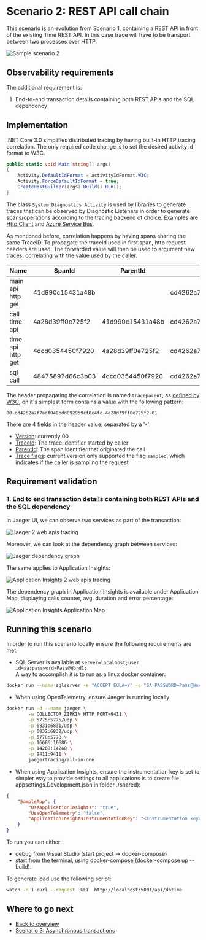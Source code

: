 # Scenario 2: REST API call chain

This scenario is an evolution from Scenario 1, containing a REST API in front of the existing Time REST API. In this case trace will have to be transport between two processes over HTTP.

![Sample scenario 2](media/02-sample-scenario.png)

## Observability requirements

The additional requirement is:

1. End-to-end transaction details containing both REST APIs and the SQL dependency

## Implementation

.NET Core 3.0 simplifies distributed tracing by having built-in HTTP tracing correlation. The only required code change is to set the desired activity id format to W3C.

```C#
public static void Main(string[] args)
{
    Activity.DefaultIdFormat = ActivityIdFormat.W3C;
    Activity.ForceDefaultIdFormat = true;
    CreateHostBuilder(args).Build().Run();
}
```

The class `System.Diagnostics.Activity` is used by libraries to generate traces that can be observed by Diagnostic Listeners in order to generate spans/operations according to the tracing backend of choice. Examples are [Http Client](https://github.com/dotnet/corefx/blob/master/src/System.Diagnostics.DiagnosticSource/src/HttpCorrelationProtocol.md) and [Azure Service Bus](https://docs.microsoft.com/en-us/azure/service-bus-messaging/service-bus-end-to-end-tracing).

 As mentioned before, correlation happens by having spans sharing the same TraceID. To propagate the traceId used in first span, http request headers are used. The forwarded value will then be used to argument new traces, correlating with the value used by the caller.

|Name|SpanId|ParentId|TraceId|
|-|-|-|-|
|main api http get|41d990c15431a48b||cd4262a7f7adf040bdd892959cf8c4fc|
|call time api|4a28d39ff0e725f2|41d990c15431a48b|cd4262a7f7adf040bdd892959cf8c4fc|
|time api http get|4dcd0354450f7920|4a28d39ff0e725f2|cd4262a7f7adf040bdd892959cf8c4fc|
|sql call|48475897d66c3b03|4dcd0354450f7920|cd4262a7f7adf040bdd892959cf8c4fc|

The header propagating the correlation is named `traceparent`, as [defined by W3C](https://www.w3.org/TR/trace-context-1/), on it's simplest form contains a value with the following pattern:

```text
00-cd4262a7f7adf040bdd892959cf8c4fc-4a28d39ff0e725f2-01
```

There are 4 fields in the header value, separated by a '-':

- [Version](https://www.w3.org/TR/trace-context-1/#version): currently 00
- [TraceId](https://www.w3.org/TR/trace-context-1/#trace-id): The trace identifier started by caller
- [ParentId](https://www.w3.org/TR/trace-context-1/#parent-id): The span identifier that originated the call
- [Trace flags](https://www.w3.org/TR/trace-context-1/#sampled-flag): current version only supported the flag `sampled`, which indicates if the caller is sampling the request

## Requirement validation

### 1. End to end transaction details containing both REST APIs and the SQL dependency

In Jaeger UI, we can observe two services as part of the transaction:

![Jaeger 2 web apis tracing](media/02-jaeger-http-header-tracing.png)

Moreover, we can look at the dependency graph between services:

![Jaeger dependency graph](media/02-jaeger-dependencygraph-400.png)

The same applies to Application Insights:

![Application Insights 2 web apis tracing](media/02-ai-http-header-tracing.png)

The dependency graph in Application Insights is available under Application Map, displaying calls counter, avg. duration and error percentage:

![Application Insights Application Map](media/02-ai-dependencygraph-400.png)

## Running this scenario

In order to run this scenario locally ensure the following requirements are met:

- SQL Server is available at `server=localhost;user id=sa;password=Pass@Word1;`<br/>
A way to accomplish it is to run as a linux docker container:

```bash
docker run --name sqlserver -e "ACCEPT_EULA=Y" -e "SA_PASSWORD=Pass@Word1" -p 1433:1433 -d mcr.microsoft.com/mssql/server:2019-GA-ubuntu-16.04
```

- When using OpenTelemetry, ensure Jaeger is running locally

```bash
docker run -d --name jaeger \
        -e COLLECTOR_ZIPKIN_HTTP_PORT=9411 \
        -p 5775:5775/udp \
        -p 6831:6831/udp \
        -p 6832:6832/udp \
        -p 5778:5778 \
        -p 16686:16686 \
        -p 14268:14268 \
        -p 9411:9411 \
        jaegertracing/all-in-one
```

- When using Application Insights, ensure the instrumentation key is set (a simpler way to provide settings to all applications is to create file appsettings.Development.json in folder ./shared):

```json
{
    "SampleApp": {
        "UseApplicationInsights": "true",
        "UseOpenTelemetry": "false",
        "ApplicationInsightsInstrumentationKey": "<Instrumentation key>"
    }
}
```

To run you can either:

- debug from Visual Studio (start project -> docker-compose)
- start from the terminal, using docker-compose (docker-compose up --build).

To generate load use the following script:

```bash
watch -n 1 curl --request  GET  http://localhost:5001/api/dbtime
```

## Where to go next

- [Back to overview](./README.md)
- [Scenario 3: Asynchronous transactions](./scenario3.md)